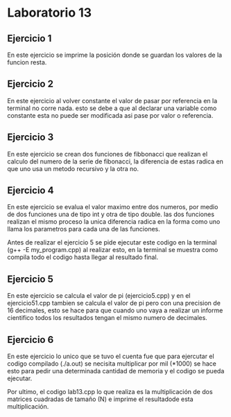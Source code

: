# Laboratorio 13


## Ejercicio 1
En este ejercicio se imprime la posición donde se guardan los valores de la funcion resta.

## Ejercicio 2
En este ejercicio al volver constante el valor de pasar por referencia en la terminal no corre nada. esto se debe a que al declarar una variable como constante esta no puede ser modificada asi pase por valor o referencia.

## Ejercicio 3
En este ejercicio se crean dos funciones de fibbonacci que realizan el calculo del numero de la serie de fibonacci, la diferencia de estas radica en que uno usa un metodo recursivo y la otra no.

## Ejercicio 4
En este ejercicio se evalua el valor maximo entre dos numeros, por medio de dos funciones una de tipo int y otra de tipo double. las dos funciones realizan el mismo proceso la unica diferencia radica en la forma como uno llama los parametros para cada una de las funciones.

Antes de realizar el ejercicio 5 se pide ejecutar este codigo en la terminal (g++ -E my_program.cpp) al realizar esto, en la terminal se muestra como compila todo el codigo hasta llegar al resultado final.

## Ejercicio 5 
En este ejercicio se calcula el valor de pi (ejercicio5.cpp) y en el ejercicio51.cpp tambien se calcula el valor de pi pero con una precision de 16 decimales, esto se hace para que cuando uno vaya a realizar un informe cientifico todos los resultados tengan el mismo numero de decimales.

## Ejercicio 6
En este ejercicio lo unico que se tuvo el cuenta fue que para ejercutar el codigo compilado (./a.out) se necisita multiplicar por mil (*1000) se hace esto para pedir una determinada cantidad de memoria y el codigo se pueda ejecutar.

Por ultimo, el codigo lab13.cpp lo que realiza es la multiplicación de dos matrices cuadradas de tamaño (N) e imprime el resultadode esta multiplicación.

